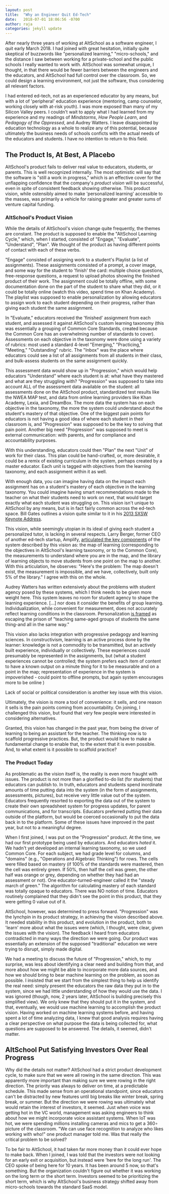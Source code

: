 ```yaml
---
layout: post
title:  "Why an Engineer Quit Ed-Tech"
date:   2018-07-01 18:06:56 -0700
author: raja
categories: jekyll update
---
```


After nearly three years of working at AltSchool as a software engineer, I quit early March 2018. I had joined with great hesitation, initially quite skeptical of buzzwords like "personalized learning," "micro-schools," and the distance I saw between working for a private-school and the public schools I really wanted to work with.    AltSchool was somewhat unique, I thought, in that there would be fewer barriers between the engineers and the educators, and AltSchool had full control over the classroom. So, we could design a learning environment, not just the software, thus considering all relevant factors.

I had entered ed-tech, not as an experienced educator by any means, but with a lot of 'peripheral' education experience (mentoring, camp counselor, working closely with at-risk youth). I was more exposed than many of my Silicon Valley peers. I couldn't wait to apply what I had learned from my experience and my readings of _Mindstorms_, _How People Learn_, and _Pedagogy of the Oppressed_, and Audrey Watters. I leave disappointed by education technology as a whole to realize any of this potential, because ultimately the business needs of schools conficts with the actual needs of the educators and students. I have no intention to return to this field.

## The Product Is, At Best, A Placebo

AltSchool's product fails to deliver real value to educators, students, or parents. This is well recognized internally. The most optimistic will say that the software is "still a work in progress," which is an effective cover for the unflapping confidence that the company's _product vision_ will be successful, even in spite of consistent feedback showing otherwise. This product vision, while ostensibly aimed to make 'personalized learning' accessible to the masses, was primarily a vehicle for raising greater and greater sums of venture capital funding.

### AltSchool's Product Vision

While the details of AltSchool's vision change quite frequently, the themes are constant. The product is supposed to enable the "AltSchool Learning Cycle," which, when I started, consisted of "Engage," "Evaluate", "Understand", "Plan". We thought of the product as having different points of contact with each of these verbs. 

"Engage" consisted of assigning work to a student's Playlist (a list of assignments). These assignments consisted of a prompt, a cover image, and some way for the student to 'finish' the card: multiple choice questions, free-response questions, a request to upload photos showing the finished product of their work. The assignment could be totally offline, with some documentation done on the part of the student to share what they did, or it could be totally online (watch this video, spend time on Khan Academy). The playlist was supposed to enable personalization by allowing educators to assign work to each student depending on their progress, rather than giving each student the same assignment.

In "Evaluate," educators received the 'finished' assignment from each student, and assessed it against AltSchool's custom learning taxonomy (this was essentially a grouping of Common Core Standards, created because the Common Core has an overwhelming number of standards to cover). Assessments on each objective in the taxonomy were done using a variety of rubrics: most used a standard 4-level "Emerging," "Practicing," "Meeting," "Outstanding" rubric. The "Inbox" was the place where educators could see a list of all assignments from all students in their class, and bulk-assess students on the same assignment quickly.

This assessment data would show up in "Progression," which would help educators "Understand" where each student is at: what have they mastered and what are they struggling with? "Progression" was supposed to take into account ALL of the assessment data available on the student: all assessments done on the AltSchool product, standardized test results like the NWEA MAP test, and data from online learning providers like Khan Academy, Lexia, and DreamBox. The more data the system has on each objective in the taxonomy, the more the system could understand about the student's mastery of that objective. One of the biggest pain points for educators is not having a good idea of where each student in their classroom is, and "Progression" was supposed to be the key to solving that pain point. Another big need "Progression" was supposed to meet is external communication: with parents, and for compliance and accountability purposes.

With this understanding, educators could then "Plan" the next "Unit" of work for their class. This plan could be hand-crafted, or, more desirable, it could be a remix of existing curriculum in the system, perhaps created by a master educator. Each unit is tagged with objectives from the learning taxonomy, and each assignment within it as well. 

With enough data, you can imagine having data on the impact each assignment has on a student's mastery of each objective in the learning taxonomy. You could imagine having smart recommendations made to the teacher on what their students need to work on next, that would target exactly what each student was struggling on. This vision isn't unique to AltSchool by any means, but is in fact fairly common across the ed-tech space. Bill Gates outlines a vision quite similar to it in his [2013 SXSW Keynote Address](https://www.youtube.com/watch?v=5MJxOIMVS5A).

This vision, while seemingly utopian in its ideal of giving each student a personalized tutor, is lacking in several respects. Larry Berger, former CEO of another ed-tech startup, Amplify, [articulated the key components](https://blogs.edweek.org/edweek/rick_hess_straight_up/2018/02/a_confession_and_a_question_on_personalized_learning.html) of the system described by this vision as: the map of learning (corresponding to the objectives in AltSchool's learning taxonomy, or to the Common Core), the measurements to understand where you are in the map, and the library of learning objects to move students from one point on the map to another. With this articulation, he observes: "Here's the problem: The map doesn't exist, the measurement is impossible, and we have, collectively, built only 5% of the library." I agree with this on the whole.

Audrey Watters has written extensively about the problems with student agency posed by these systems, which I think needs to be given more weight here. This system leaves no room for student agency to shape the learning experience. […] nor does it consider the benefits of group learning. Individualization, while convenient for measurement, does not accurately reflect learning conditions in the classroom. Personalization [is framed](http://blogs.edweek.org/edweek/rick_hess_straight_up/2018/04/a_response_to_larry_bergers.html) as escaping the prison of "teaching same-aged groups of students the same thing-and all in the same way."

This vision also lacks integration with progressive pedagogy and learning sciences. In constructivism, learning is an active process done by the learner: knowledge is not a commodity to be transmitted, but an actively built experience, individually or collectively. These experiences could presumably be represented in the assignments, but (what a student experiences cannot be controlled; the system prefers each item of content to have a known output on a minute thing for it to be measurable and on a point in the map; representation of experience in the system is impoverished - could point to offline prompts, but again system encourages more to be online )

Lack of social or political consideration is another key issue with this vision.

Ultimately, the vision is more a tool of convenience: it sells, and one reason it sells is the pain points coming from accountability. On joining, I challenged this vision, but found that very few people were interested in considering alternatives.

Granted, this vision has changed in the past year, from being the driver of learning to being an assistant for the teacher. The thinking now is to scaffold progressive practices. But, the product would have to make a fundamental change to enable that, to the extent that it is even possible. And, to what extent is it possible to scaffold practice? 

### The Product Today

As problematic as the vision itself is, the reality is even more fraught with issues. The product is not more than a glorified to-do list (for students) that educators can publish to. In truth, educators and students spend inordinate amounts of time putting data into the system (in the form of assignments, assessments, pictures), but receive very little value out of the system. Educators frequently resorted to exporting the data out of the system to create their own spreadsheet system for progress updates, for parent communications, and for transcripts. Educators preferred putting their data outside of the platform, but would be coerced occasionally to put the data back in to the platform. Some of these issues have improved in the past year, but not to a meaningful degree.

When I first joined, I was put on the "Progression" product. At the time, we had our first prototype being used by educators. And educators _hated_ it. We hadn't yet developed an internal learning taxonomy, so we used Common Core. For each subject, we had grade level for columns, and "domains" (e.g., "Operations and Algebraic Thinking") for rows. The cells were filled based on mastery (if 100% of the standards were mastered, then the cell was entirely green. If 50%, then half the cell was green, the other half was orange or grey, depending on whether they had had an assessment or not). One educator-turned-engineer called it the "steady march of green." The algorithm for calculating mastery of each standard was totally opaque to educators. There was NO notion of time. Educators routinely complained that they didn't see the point in this product, that they were getting 0 value out of it.

AltSchool, however, was determined to press forward. "Progression" was the lynchpin in its product strategy, in achieving the vision described above. It needed stability in this product, and evolution in the product, both to 'learn' more about what the issues were (which, I thought, were clear, given the issues with the vision). The feedback I heard from educators contradicted in many ways the direction we were going. Our product was essentially an extension of the supposed "traditional" education we were trying to disrupt, simply made digital. 

We had a meeting to discuss the future of "Progression," which, to my surprise, was less about identifying a clear need and building from that, and more about how we might be able to incorporate more data sources, and how we should bring to bear machine learning on the problem, as soon as possible. I insisted that we start from the simplest thing to help us identify the real need: simply present the educators the raw data they put in to the system, since we had little understanding of how they would use the data. I was ignored (though, now, 2 years later, AltSchool is building precisely this simplified view). We only knew that they should put it in the system, and that, eventually, we would use machine learning to accomplish the product vision. Having worked on machine learning systems before, and having spent a lot of time analyzing data, I knew that good analysis requires having a clear perspective on what purpose the data is being collected for, what questions are supposed to be answered. The details, it seemed, didn't matter.

## AltSchool Put Satisfying Investors Over Real Progress 

Why did the details not matter? AltSchool had a strict product development cycle, to make sure that we were all rowing in the same direction. This was apparently more important than making sure we were rowing in the right direction. The priority was always to deliver on time, at a predictable schedule. This made sense from an operational standpoint, since educators can't be distracted by new features until big breaks like winter break, spring break, or summer. But the direction we were rowing was ultimately what would retain the interest of investors, it seemed. Just when voice was getting hot in the VC world, management was asking engineers to think about how we might incorporate voice assistant systems. When IoT was hot, we were spending millions installing cameras and mics to get a $360{\circ}$ picture of the classroom. "We can use face recognition to analyze who likes working with who!" one product manager told me. Was that really the critical problem to be solved?

To be fair to AltSchool, it had taken far more money than it could ever hope to make back. When I joined, I was told that the investors were not looking for an early exit or acquisition, but instead were 'here for the long run'. The CEO spoke of being here for 10 years. It has been around 5 now, so that's something. But the organization couldn't figure out whether it was working on the long term or the short term. Investors seemed to be prioritizing the short term, which is why AltSchool's business strategy shifted away from micro-schools towards the standard SaaS model. 
